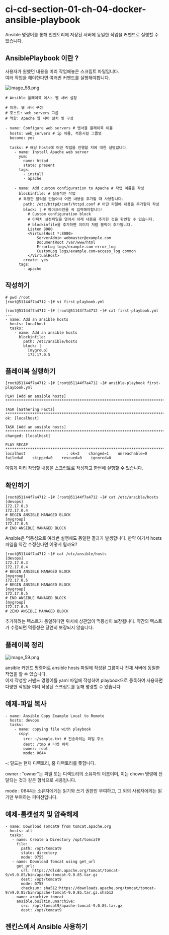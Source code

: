 # ci-cd-section-01-ch-04-docker-ansible-playbook

Ansible 명령어를 통해 인벤토리에 저장된 서버에 동일한 작업을 커맨드로 실행할 수 있습니다.  
  
## AnsiblePlaybook 이란 ?
사용자가 원했던 내용을 미리 작업해놓은 스크립트 파일입니다.  
여러 작업을 해야한다면 여러번 커맨드를 실행해야합니다.
  
![image_58.png](image_58.png)  
  
```Console
# Ansible 플레이북 예시: 웹 서버 설정

# 이름: 웹 서버 구성
# 호스트: web_servers 그룹
# 역할: Apache 웹 서버 설치 및 구성

- name: Configure web servers # 엔서블 플레이북 이름
  hosts: web_servers # ip 이름, 적용시킬 그룹명
  become: yes
  
  tasks: # 해당 hosts에 어떤 작업을 진행할 지에 대한 설명입니다.
    - name: Install Apache web server 
      yum:
        name: httpd
        state: present
      tags:
        - install
        - apache

    - name: Add custom configuration to Apache # 작업 이름을 작성
      blockinfile: # 실질적인 작업
      # 특정한 블럭을 만들어서 어떤 내용을 추가할 때 사용합니다.
        path: /etc/httpd/conf/httpd.conf # 어떤 파일에 내용을 추가할지 작성
        block: | # 파이프라인을 꼭 입력해야합니다!
          # Custom configuration block
          # 아파치 설정파일을 열어서 아래 내용을 추가한 것을 확인할 수 있습니다.
          # blockinfile을 추가하면 이미지 처럼 블럭이 추가됩니다.
          Listen 8080
          <VirtualHost *:8080>
              ServerAdmin webmaster@example.com
              DocumentRoot /var/www/html
              ErrorLog logs/example.com-error_log
              CustomLog logs/example.com-access_log common
          </VirtualHost>
        create: yes
      tags:
        - apache
```  

## 작성하기
```Console
# pwd /root
[root@51144f7a4712 ~]# vi first-playbook.yml

[root@51144f7a4712 ~]# [root@51144f7a4712 ~]# cat first-playbook.yml
---
- name: Add an ansible hosts
  hosts: localhost
  tasks:
    - name: Add an ansible hosts
      blockinfile:
        path: /etc/ansible/hosts
        block: |
          [mygroup]
          172.17.0.5
```  

## 플레이북 실행하기
```Console
[root@51144f7a4712 ~]# [root@51144f7a4712 ~]# ansible-playbook first-playbook.yml

PLAY [Add an ansible hosts] *************************************************************************************************************************************************************

TASK [Gathering Facts] ******************************************************************************************************************************************************************
ok: [localhost]

TASK [Add an ansible hosts] *************************************************************************************************************************************************************
changed: [localhost]

PLAY RECAP ******************************************************************************************************************************************************************************
localhost                  : ok=2    changed=1    unreachable=0    failed=0    skipped=0    rescued=0    ignored=0
```  
이렇게 미리 작업할 내용을 스크립트로 작성하고 한번에 실행할 수 있습니다.  
  
## 확인하기
```Console
[root@51144f7a4712 ~]# [root@51144f7a4712 ~]# cat /etc/ansible/hosts
[devops]
172.17.0.3
172.17.0.4
# BEGIN ANSIBLE MANAGED BLOCK
[mygroup]
172.17.0.5
# END ANSIBLE MANAGED BLOCK
```  
Ansible은 멱등성으로 여러번 실행해도 동일한 결과가 발생합니다. 
만약 여기서 hosts 파일을 약간 수정한다면 어떻게 될까요?  
```Console
[root@51144f7a4712 ~]# cat /etc/ansible/hosts
[devops]
172.17.0.3
172.17.0.4
# BEGIN ANSIBLE MANAGED BLOCK
[mygroup]
172.17.0.5
# BEGIN ANSIBLE MANAGED BLOCK
[mygroup]
172.17.0.5
# END ANSIBLE MANAGED BLOCK
[mygroup]
172.17.0.5
# 2END ANSIBLE MANAGED BLOCK
```  
추가하려는 텍스트가 동일하다면 위치에 상관없이 멱등성이 보장됩니다. 
약간의 텍스트가 수정되면 멱등성은 당연히 보장되지 않습니다.  
  
## 플레이북 정리  
![image_59.png](image_59.png)  
  
ansible 커맨드 명령어로 ansible hosts 파일에 작성된 그룹이나 전체 서버에 동일한 작업을 할 수 있습니다.  
이제 작성할 커맨드 명령어를 yaml 파일에 작성하여 playbook으로 등록하여 사용하면 
다양한 작업을 미리 작성된 스크립트를 동해 명령할 수 있습니다.

## 예제-파일 복사
```Console
- name: Ansible Copy Example Local to Remote
  hosts: devops
  tasks: 
    - name: copying file with playbook
      copy: 
        src: ~/sample.txt # 전송하려는 파일 주소
        dest: /tmp # 타켓 위치
        owner: root 
        mode: 0644
```  
`~`: 틸드는 현재 디렉토리, 홈 디렉토리를 뜻합니다.  

owner
: "owner"는 파일 또는 디렉토리의 소유자의 이름이며, 이는 chown 명령에 전달되는 것과 같은 형식으로 사용됩니다.  

mode
: 0644는 소유자에게는 읽기와 쓰기 권한만 부여하고, 그 외의 사용자에게는 읽기만 부여하는 퍼미션입니다.  
  
## 예제-톰캣설치 및 압축해제
```Console
- name: Download Tomcat9 from tomcat.apache.org
  hosts: all
  tasks:
   - name: Create a Directory /opt/tomcat9
     file:
       path: /opt/tomcat9
       state: directory
       mode: 0755
   - name: Download Tomcat using get_url
     get_url:
       url: https://dlcdn.apache.org/tomcat/tomcat-9/v9.0.85/bin/apache-tomcat-9.0.85.tar.gz
       dest: /opt/tomcat9
       mode: 0755
       checksum: sha512:https://downloads.apache.org/tomcat/tomcat-9/v9.0.85/bin/apache-tomcat-9.0.85.tar.gz.sha512
   - name: arachive tomcat
     ansible.builtin.unarchive:
       src: /opt/tomcat9/apache-tomcat-9.0.85.tar.gz
       dest: /opt/tomcat9
```  

## 젠킨스에서 Ansible 사용하기

